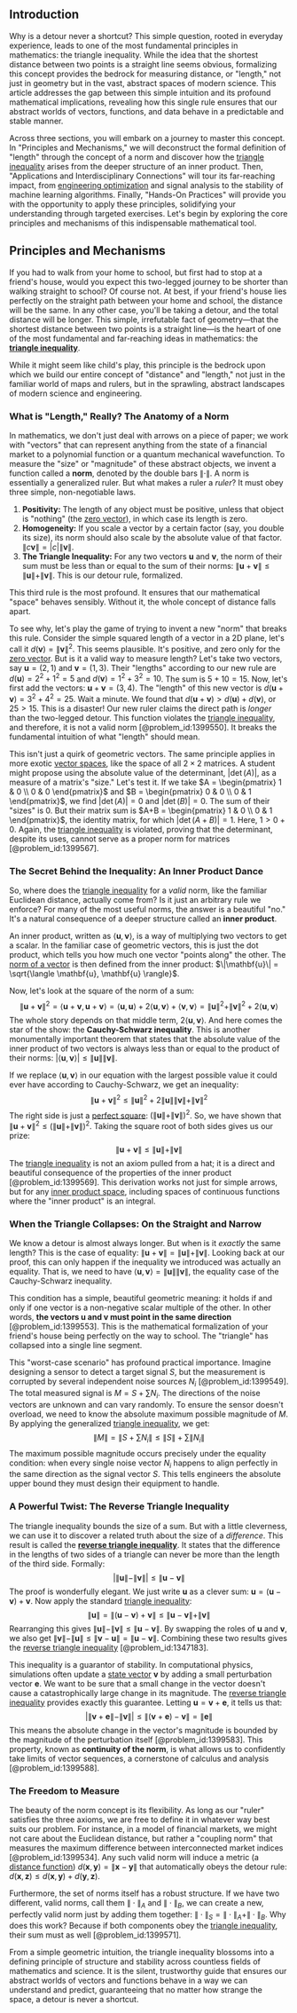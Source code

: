## Introduction
Why is a detour never a shortcut? This simple question, rooted in everyday experience, leads to one of the most fundamental principles in mathematics: the triangle inequality. While the idea that the shortest distance between two points is a straight line seems obvious, formalizing this concept provides the bedrock for measuring distance, or "length," not just in geometry but in the vast, abstract spaces of modern science. This article addresses the gap between this simple intuition and its profound mathematical implications, revealing how this single rule ensures that our abstract worlds of vectors, functions, and data behave in a predictable and stable manner.

Across three sections, you will embark on a journey to master this concept. In "Principles and Mechanisms," we will deconstruct the formal definition of "length" through the concept of a norm and discover how the [triangle inequality](@article_id:143256) arises from the deeper structure of an inner product. Then, "Applications and Interdisciplinary Connections" will tour its far-reaching impact, from [engineering optimization](@article_id:168866) and signal analysis to the stability of machine learning algorithms. Finally, "Hands-On Practices" will provide you with the opportunity to apply these principles, solidifying your understanding through targeted exercises. Let's begin by exploring the core principles and mechanisms of this indispensable mathematical tool.

## Principles and Mechanisms

If you had to walk from your home to school, but first had to stop at a friend's house, would you expect this two-legged journey to be shorter than walking straight to school? Of course not. At best, if your friend's house lies perfectly on the straight path between your home and school, the distance will be the same. In any other case, you'll be taking a detour, and the total distance will be longer. This simple, irrefutable fact of geometry—that the shortest distance between two points is a straight line—is the heart of one of the most fundamental and far-reaching ideas in mathematics: the **[triangle inequality](@article_id:143256)**.

While it might seem like child's play, this principle is the bedrock upon which we build our entire concept of "distance" and "length," not just in the familiar world of maps and rulers, but in the sprawling, abstract landscapes of modern science and engineering.

### What is "Length," Really? The Anatomy of a Norm

In mathematics, we don't just deal with arrows on a piece of paper; we work with "vectors" that can represent anything from the state of a financial market to a polynomial function or a quantum mechanical wavefunction. To measure the "size" or "magnitude" of these abstract objects, we invent a function called a **norm**, denoted by the double bars $\| \cdot \|$. A norm is essentially a generalized ruler. But what makes a ruler a *ruler*? It must obey three simple, non-negotiable laws.

1.  **Positivity:** The length of any object must be positive, unless that object is "nothing" (the [zero vector](@article_id:155695)), in which case its length is zero.
2.  **Homogeneity:** If you scale a vector by a certain factor (say, you double its size), its norm should also scale by the absolute value of that factor. $\|c\mathbf{v}\| = |c|\|\mathbf{v}\|$.
3.  **The Triangle Inequality:** For any two vectors $\mathbf{u}$ and $\mathbf{v}$, the norm of their sum must be less than or equal to the sum of their norms: $\|\mathbf{u}+\mathbf{v}\| \le \|\mathbf{u}\| + \|\mathbf{v}\|$. This is our detour rule, formalized.

This third rule is the most profound. It ensures that our mathematical "space" behaves sensibly. Without it, the whole concept of distance falls apart.

To see why, let's play the game of trying to invent a new "norm" that breaks this rule. Consider the simple squared length of a vector in a 2D plane, let's call it $d(\mathbf{v}) = \|\mathbf{v}\|^2$. This seems plausible. It's positive, and zero only for the [zero vector](@article_id:155695). But is it a valid way to measure length? Let's take two vectors, say $\mathbf{u} = (2, 1)$ and $\mathbf{v} = (1, 3)$.
Their "lengths" according to our new rule are $d(\mathbf{u}) = 2^2+1^2 = 5$ and $d(\mathbf{v}) = 1^2+3^2 = 10$. The sum is $5+10 = 15$.
Now, let's first add the vectors: $\mathbf{u} + \mathbf{v} = (3, 4)$. The "length" of this new vector is $d(\mathbf{u}+\mathbf{v}) = 3^2+4^2 = 25$.
Wait a minute. We found that $d(\mathbf{u}+\mathbf{v}) > d(\mathbf{u}) + d(\mathbf{v})$, or $25 > 15$. This is a disaster! Our new ruler claims the direct path is *longer* than the two-legged detour. This function violates the [triangle inequality](@article_id:143256), and therefore, it is not a valid norm [@problem_id:1399550]. It breaks the fundamental intuition of what "length" should mean.

This isn't just a quirk of geometric vectors. The same principle applies in more exotic [vector spaces](@article_id:136343), like the space of all $2 \times 2$ matrices. A student might propose using the absolute value of the determinant, $|\det(A)|$, as a measure of a matrix's "size." Let's test it. If we take $A = \begin{pmatrix} 1 & 0 \\ 0 & 0 \end{pmatrix}$ and $B = \begin{pmatrix} 0 & 0 \\ 0 & 1 \end{pmatrix}$, we find $|\det(A)|=0$ and $|\det(B)|=0$. The sum of their "sizes" is $0$. But their matrix sum is $A+B = \begin{pmatrix} 1 & 0 \\ 0 & 1 \end{pmatrix}$, the identity matrix, for which $|\det(A+B)|=1$. Here, $1 > 0+0$. Again, the [triangle inequality](@article_id:143256) is violated, proving that the determinant, despite its uses, cannot serve as a proper norm for matrices [@problem_id:1399567].

### The Secret Behind the Inequality: An Inner Product Dance

So, where does the [triangle inequality](@article_id:143256) for a *valid* norm, like the familiar Euclidean distance, actually come from? Is it just an arbitrary rule we enforce? For many of the most useful norms, the answer is a beautiful "no." It's a natural consequence of a deeper structure called an **inner product**.

An inner product, written as $\langle \mathbf{u}, \mathbf{v} \rangle$, is a way of multiplying two vectors to get a scalar. In the familiar case of geometric vectors, this is just the dot product, which tells you how much one vector "points along" the other. The [norm of a vector](@article_id:154388) is then defined from the inner product: $\|\mathbf{u}\| = \sqrt{\langle \mathbf{u}, \mathbf{u} \rangle}$.

Now, let's look at the square of the norm of a sum:
$$ \|\mathbf{u}+\mathbf{v}\|^{2} = \langle \mathbf{u}+\mathbf{v}, \mathbf{u}+\mathbf{v} \rangle = \langle \mathbf{u}, \mathbf{u} \rangle + 2\langle \mathbf{u}, \mathbf{v} \rangle + \langle \mathbf{v}, \mathbf{v} \rangle = \|\mathbf{u}\|^{2} + \|\mathbf{v}\|^{2} + 2\langle \mathbf{u}, \mathbf{v} \rangle $$
The whole story depends on that middle term, $2\langle \mathbf{u}, \mathbf{v} \rangle$. And here comes the star of the show: the **Cauchy-Schwarz inequality**. This is another monumentally important theorem that states that the absolute value of the inner product of two vectors is always less than or equal to the product of their norms: $|\langle \mathbf{u}, \mathbf{v} \rangle| \le \|\mathbf{u}\|\|\mathbf{v}\|$.

If we replace $\langle \mathbf{u}, \mathbf{v} \rangle$ in our equation with the largest possible value it could ever have according to Cauchy-Schwarz, we get an inequality:
$$ \|\mathbf{u}+\mathbf{v}\|^{2} \le \|\mathbf{u}\|^{2} + 2\|\mathbf{u}\|\|\mathbf{v}\| + \|\mathbf{v}\|^{2} $$
The right side is just a [perfect square](@article_id:635128): $(\|\mathbf{u}\| + \|\mathbf{v}\|)^2$. So, we have shown that $\|\mathbf{u}+\mathbf{v}\|^{2} \le (\|\mathbf{u}\| + \|\mathbf{v}\|)^2$. Taking the square root of both sides gives us our prize:
$$ \|\mathbf{u}+\mathbf{v}\| \le \|\mathbf{u}\| + \|\mathbf{v}\| $$
The [triangle inequality](@article_id:143256) is not an axiom pulled from a hat; it is a direct and beautiful consequence of the properties of the inner product [@problem_id:1399569]. This derivation works not just for simple arrows, but for any [inner product space](@article_id:137920), including spaces of continuous functions where the "inner product" is an integral.

### When the Triangle Collapses: On the Straight and Narrow

We know a detour is almost always longer. But when is it *exactly* the same length? This is the case of equality: $\|\mathbf{u}+\mathbf{v}\| = \|\mathbf{u}\| + \|\mathbf{v}\|$. Looking back at our proof, this can only happen if the inequality we introduced was actually an equality. That is, we need to have $\langle \mathbf{u}, \mathbf{v} \rangle = \|\mathbf{u}\|\|\mathbf{v}\|$, the equality case of the Cauchy-Schwarz inequality.

This condition has a simple, beautiful geometric meaning: it holds if and only if one vector is a non-negative scalar multiple of the other. In other words, **the vectors $\mathbf{u}$ and $\mathbf{v}$ must point in the same direction** [@problem_id:1399553]. This is the mathematical formalization of your friend's house being perfectly on the way to school. The "triangle" has collapsed into a single line segment.

This "worst-case scenario" has profound practical importance. Imagine designing a sensor to detect a target signal $S$, but the measurement is corrupted by several independent noise sources $N_i$ [@problem_id:1399549]. The total measured signal is $M = S + \sum N_i$. The directions of the noise vectors are unknown and can vary randomly. To ensure the sensor doesn't overload, we need to know the absolute maximum possible magnitude of $M$. By applying the generalized [triangle inequality](@article_id:143256), we get:
$$ \|M\| = \|S + \sum N_i\| \le \|S\| + \sum \|N_i\| $$
The maximum possible magnitude occurs precisely under the equality condition: when every single noise vector $N_i$ happens to align perfectly in the same direction as the signal vector $S$. This tells engineers the absolute upper bound they must design their equipment to handle.

### A Powerful Twist: The Reverse Triangle Inequality

The triangle inequality bounds the size of a sum. But with a little cleverness, we can use it to discover a related truth about the size of a *difference*. This result is called the **[reverse triangle inequality](@article_id:145608)**. It states that the difference in the lengths of two sides of a triangle can never be more than the length of the third side. Formally:
$$ |\|\mathbf{u}\| - \|\mathbf{v}\|| \le \|\mathbf{u}-\mathbf{v}\| $$
The proof is wonderfully elegant. We just write $\mathbf{u}$ as a clever sum: $\mathbf{u} = (\mathbf{u}-\mathbf{v}) + \mathbf{v}$. Now apply the standard [triangle inequality](@article_id:143256):
$$ \|\mathbf{u}\| = \|(\mathbf{u}-\mathbf{v}) + \mathbf{v}\| \le \|\mathbf{u}-\mathbf{v}\| + \|\mathbf{v}\| $$
Rearranging this gives $\|\mathbf{u}\| - \|\mathbf{v}\| \le \|\mathbf{u}-\mathbf{v}\|$. By swapping the roles of $\mathbf{u}$ and $\mathbf{v}$, we also get $\|\mathbf{v}\| - \|\mathbf{u}\| \le \|\mathbf{v}-\mathbf{u}\| = \|\mathbf{u}-\mathbf{v}\|$. Combining these two results gives the [reverse triangle inequality](@article_id:145608) [@problem_id:1347183].

This inequality is a guarantor of stability. In computational physics, simulations often update a [state vector](@article_id:154113) $\mathbf{v}$ by adding a small perturbation vector $\mathbf{e}$. We want to be sure that a small change in the vector doesn't cause a catastrophically large change in its magnitude. The [reverse triangle inequality](@article_id:145608) provides exactly this guarantee. Letting $\mathbf{u} = \mathbf{v}+\mathbf{e}$, it tells us that:
$$ |\|\mathbf{v}+\mathbf{e}\| - \|\mathbf{v}\|| \le \|(\mathbf{v}+\mathbf{e})-\mathbf{v}\| = \|\mathbf{e}\| $$
This means the absolute change in the vector's magnitude is bounded by the magnitude of the perturbation itself [@problem_id:1399583]. This property, known as **continuity of the norm**, is what allows us to confidently take limits of vector sequences, a cornerstone of calculus and analysis [@problem_id:1399588].

### The Freedom to Measure

The beauty of the norm concept is its flexibility. As long as our "ruler" satisfies the three axioms, we are free to define it in whatever way best suits our problem. For instance, in a model of financial markets, we might not care about the Euclidean distance, but rather a "coupling norm" that measures the maximum difference between interconnected market indices [@problem_id:1399534]. Any such valid norm will induce a metric (a [distance function](@article_id:136117)) $d(\mathbf{x}, \mathbf{y}) = \|\mathbf{x}-\mathbf{y}\|$ that automatically obeys the detour rule: $d(\mathbf{x}, \mathbf{z}) \le d(\mathbf{x}, \mathbf{y}) + d(\mathbf{y}, \mathbf{z})$.

Furthermore, the set of norms itself has a robust structure. If we have two different, valid norms, call them $\|\cdot\|_A$ and $\|\cdot\|_B$, we can create a new, perfectly valid norm just by adding them together: $\|\cdot\|_S = \|\cdot\|_A + \|\cdot\|_B$. Why does this work? Because if both components obey the [triangle inequality](@article_id:143256), their sum must as well [@problem_id:1399571].

From a simple geometric intuition, the triangle inequality blossoms into a defining principle of structure and stability across countless fields of mathematics and science. It is the silent, trustworthy guide that ensures our abstract worlds of vectors and functions behave in a way we can understand and predict, guaranteeing that no matter how strange the space, a detour is never a shortcut.